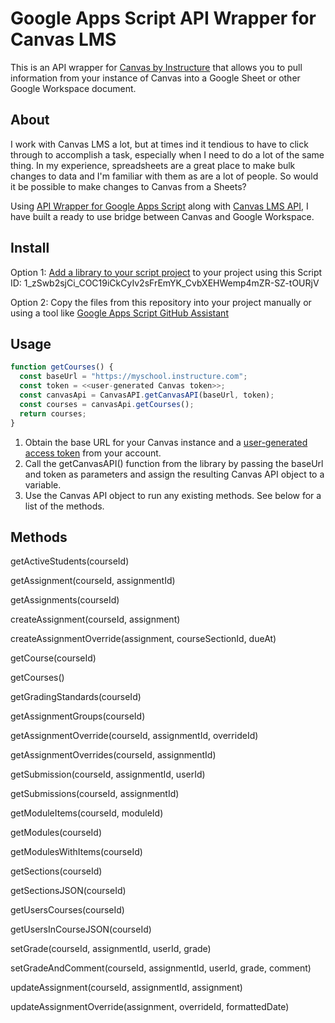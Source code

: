 # Google Apps Script API Wrapper for Canvas LMS

This is an API wrapper for [Canvas by Instructure](https://www.instructure.com/) that allows you to pull information from your instance of Canvas into a Google Sheet or other Google Workspace document.

## About

I work with Canvas LMS a lot, but at times ind it tendious to have to click through to accomplish a task, especially when I need to do a lot of the same thing. In my experience, spreadsheets are a great place to make bulk changes to data and I'm familiar with them as are a lot of people. So would it be possible to make changes to Canvas from a Sheets?

Using [API Wrapper for Google Apps Script](https://github.com/WildH0g/gas-api-wrapper) along with [Canvas LMS API](https://canvas.instructure.com/doc/api/), I have built a ready to use bridge between Canvas and Google Workspace.

## Install

Option 1: [Add a library to your script project](https://developers.google.com/apps-script/guides/libraries#add_a_library_to_your_script_project) to your project using this Script ID: 1_zSwb2sjCi_COC19iCkCyIv2sFrEmYK_CvbXEHWemp4mZR-SZ-tOURjV

Option 2: Copy the files from this repository into your project manually or using a tool like [Google Apps Script GitHub Assistant](https://chrome.google.com/webstore/detail/google-apps-script-github/lfjcgcmkmjjlieihflfhjopckgpelofo?hl=en)

## Usage

```js
function getCourses() {
  const baseUrl = "https://myschool.instructure.com";
  const token = <<user-generated Canvas token>>;
  const canvasApi = CanvasAPI.getCanvasAPI(baseUrl, token);
  const courses = canvasApi.getCourses();
  return courses;
}

```

1. Obtain the base URL for your Canvas instance and a [user-generated access token](https://community.canvaslms.com/t5/Admin-Guide/How-do-I-manage-API-access-tokens-as-an-admin/ta-p/89) from your account.
1. Call the getCanvasAPI() function from the library by passing the baseUrl and token as parameters and assign the resulting Canvas API object to a variable.
1. Use the Canvas API object to run any existing methods. See below for a list of the methods.

## Methods

  getActiveStudents(courseId)

  getAssignment(courseId, assignmentId)

  getAssignments(courseId)
 
  createAssignment(courseId, assignment)

  createAssignmentOverride(assignment, courseSectionId, dueAt)

  getCourse(courseId)

  getCourses()

  getGradingStandards(courseId)

  getAssignmentGroups(courseId)

  getAssignmentOverride(courseId, assignmentId, overrideId)

  getAssignmentOverrides(courseId, assignmentId)

  getSubmission(courseId, assignmentId, userId)

  getSubmissions(courseId, assignmentId)

  getModuleItems(courseId, moduleId)

  getModules(courseId)

  getModulesWithItems(courseId)

  getSections(courseId)

  getSectionsJSON(courseId)

  getUsersCourses(courseId)

  getUsersInCourseJSON(courseId)

  setGrade(courseId, assignmentId, userId, grade)

  setGradeAndComment(courseId, assignmentId, userId, grade, comment)

  updateAssignment(courseId, assignmentId, assignment)

  updateAssignmentOverride(assignment, overrideId, formattedDate)

